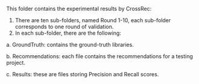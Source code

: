 This folder contains the experimental results by CrossRec:
1. There are ten sub-folders, named Round 1-10, each sub-folder corresponds to one round of validation.
2. In each sub-folder, there are the following:

  a. GroundTruth: contains the ground-truth libraries.
  
  b. Recommendations: each file contains the recommendations for a testing project.
  
  c. Results: these are files storing Precision and Recall scores.
